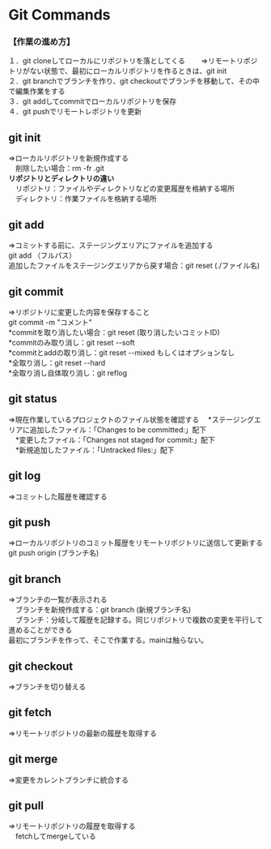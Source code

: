 # Git Commands

### 【作業の進め方】  
１．git cloneしてローカルにリポジトリを落としてくる
　　⇒リモートリポジトリがない状態で、最初にローカルリポジトリを作るときは、git init  
２．git branchでブランチを作り、git checkoutでブランチを移動して、その中で編集作業をする  
３．git addしてcommitでローカルリポジトリを保存  
４．git pushでリモートレポジトリを更新  

## git init
⇒ローカルリポジトリを新規作成する  
　削除したい場合：rm -fr .git  
**リポジトリとディレクトリの違い**  
　リポジトリ：ファイルやディレクトリなどの変更履歴を格納する場所  
　ディレクトリ：作業ファイルを格納する場所  
## git add
⇒コミットする前に、ステージングエリアにファイルを追加する  
  git add （フルパス）  
  追加したファイルをステージングエリアから戻す場合：git reset (./ファイル名)  
## git commit
⇒リポジトリに変更した内容を保存すること  
  git commit -m "コメント"  
  *commitを取り消したい場合：git reset (取り消したいコミットID)  
  *commitのみ取り消し：git reset --soft  
  *commitとaddの取り消し：git reset --mixed もしくはオプションなし  
  *全取り消し：git reset --hard  
  *全取り消し自体取り消し：git reflog  
## git status
⇒現在作業しているプロジェクトのファイル状態を確認する 
　*ステージングエリアに追加したファイル：「Changes to be committed:」配下  
　*変更したファイル：「Changes not staged for commit:」配下  
　*新規追加したファイル：「Untracked files:」配下  
## git log
⇒コミットした履歴を確認する  
## git push
⇒ローカルリポジトリのコミット履歴をリモートリポジトリに送信して更新する  
  git push origin (ブランチ名)  
## git branch
⇒ブランチの一覧が表示される  
　ブランチを新規作成する：git branch (新規ブランチ名)  
　ブランチ：分岐して履歴を記録する。同じリポジトリで複数の変更を平行して進めることができる  
           最初にブランチを作って、そこで作業する。mainは触らない。  
## git checkout
⇒ブランチを切り替える  
## git fetch
⇒リモートリポジトリの最新の履歴を取得する  
## git merge
⇒変更をカレントブランチに統合する  
## git pull
⇒リモートリポジトリの履歴を取得する  
　fetchしてmergeしている  